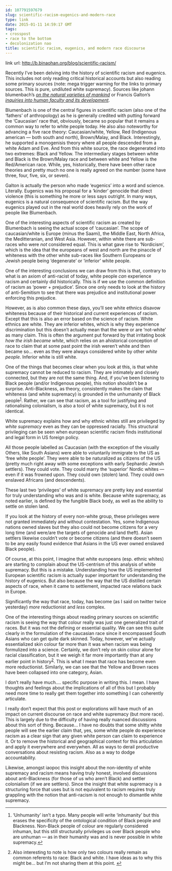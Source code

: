 ```yaml
---
id: 107791597679
slug: scientific-racism-eugenics-and-modern-race
type: link
date: 2015-01-11 14:59:17 GMT
tags:
- crosspost
- race to the bottom
- decolonization nao
title: scientific racism, eugenics, and modern race discourse
---
```

link url: http://b.binaohan.org/blog/scientific-racism/

<p>Recently I&rsquo;ve been delving into the history of scientific racism and eugenics. This includes not only reading critical historical accounts but also reading some primary sources (note: mega trigger warning for the links to primary sources. This is pure, undiluted white supremacy). Sources like johann blumenbach&rsquo;s <a href="http://biyuti.com/1h"><em>on the natural varieties of mankind</em></a> or Francis Galton&rsquo;s <a href="http://biyuti.com/1i"><em>inquiries into human faculty and its development</em></a>.</p>

<p>Blumenbach is one of the central figures in scientific racism (also one of the &lsquo;fathers&rsquo; of anthropology) as he is generally credited with putting forward the &lsquo;Caucasian&rsquo; race that, obviously, became so popular that it remains a common way to refer to white people today. He also also noteworthy for advancing a five race theory: Caucasian/white, Yellow, Red (Indigenous american &mdash; both south and north), Brown/Malay, and Black. Interestingly, he supported a monogenisis theory where all people descended from a white Adam and Eve. And from this white source, the race degenerated into two extremes: Black and Yellow. The intermediary stages between white and Black is the Brown/Malay race and between white and Yellow is the Red/American race. While, yes, historically, there have been other race theories and pretty much no one is really agreed on the number (some have three, four, five, six, or seven).</p>

<p>Galton is actually the person who made &lsquo;eugenics&rsquo; into a word and science. Literally. Eugenics was his proposal for a &lsquo;kinder&rsquo; genocide that direct violence (this is something he more or less says outright. In many ways, eugenics is a natural consequence of scientific racism. But the way eugenics played out in the real world does heavily rely on the work of people like Blumenbach.</p>

<p>One of the interesting aspects of scientific racism as created by Blumenbach is seeing the actual scope of &lsquo;caucasian&rsquo;. The scope of caucasian/white is Europe (minus the Saami), the Middle East, North Africa, the Meditteranian, and West Asia. However, within white there are sub-races who were <em>not</em> considered equal. This is what gave rise to &lsquo;Nordicism&rsquo;, which is the idea that the europeans of west and north are the pinaccle of whiteness with the other white sub-races like Southern Europeans or Jewish people being &lsquo;degenerate&rsquo; or &lsquo;inferior&rsquo; white people.</p>

<p>One of the interesting conclusions we can draw from this is that, contrary to what is an axiom of anti-racist of today, white people <em>can</em> experience racism and certainly did historically. This is if we use the common definition of racism as &lsquo;power + prejudice&rsquo;. Since one only needs to look at the history of anti-Semitism to see that there was prejudice and institutional power enforcing this prejudice.</p>

<p>However, as is also common these days, you&rsquo;ll see white ethnics disavow whiteness because of their historical and current experiences of racism. Except that this is also an error based on the science of racism. White ethnics are white. They are inferior whites, which is why they experience discrimination but this doesn&rsquo;t actually mean that the were or are &lsquo;not-white&rsquo; as many claim. This is often the argument put forward by that irritating book <em>how the irish became white</em>, which relies on an ahistorical conception of race to claim that at some past point the irish weren&rsquo;t white and then became so&hellip; even as they were always considered white by other <em>white people</em>. Inferior white is still white.</p>

<p>One of the things that becomes clear when you look at this, is that white supremacy cannot be reduced to racism. They are intimately and closely connected, but they are not the same thing. And, if you&rsquo;ve been listening to Black people (and/or Indigenous people), this notion shouldn&rsquo;t be a surprise. Anti-Blackness, as theory, consistently makes the claim that whiteness (and white supremacy) is grounded in the unhumanity of Black people<sup id="fnref:1"><a href="#fn:1" rel="footnote">1</a></sup>. Rather, we can see that racism, as a tool for justifying and rationalising colonialism, is also a tool of white supremacy, but it is not identical.</p>

<p>White supremacy explains how and why ethnic whites still are privileged by <em>white supremacy</em> even as they can be oppressed racially. This structural privileging can be seen when european scientific racism finds institutional and legal form in US foreign policy.</p>

<p>All those people labelled as Caucasian (with the exception of the visually Others, like South Asians) were able to voluntarily immigrate to the US as &lsquo;free white people&rsquo;. They were able to be naturalized as citizens of the US (pretty much right away with some exceptions with early Sephardic Jewish settlers). They could vote. They could marry the &lsquo;superior&rsquo; Nordic whites &mdash; even if it was frowned upon. They could own (stolen) land. They could own enslaved Africans (and descendents).</p>

<p>These last two &lsquo;privileges&rsquo; of white supremacy are pretty key and essential for truly understanding who was and is white. Because white supremacy, as noted earlier, is defined by the fungible Black body, as well as the ability to settle on stolen land.</p>

<p>If you look at the history of every non-white group, these privileges were not granted immediately and without contestation. Yes, some Indigenous nations owned slaves but they also could not become citizens for a very long time (and were/are the targets of genocide and land theft). Asian settlers likewise couldn&rsquo;t vote or become citizens (and there doesn&rsquo;t seem to be any easily found evidence that Asians in the US ever owned enslaved Black people).</p>

<p>Of course, at this point, I imagine that white europeans (esp. ethnic whites) are starting to complain about the US-centrism of this analysis of white supremacy. But this is a mistake. Understanding how the US implemented European scientific racism is actually super important for understanding the history of eugenics. But also because the way that the US distilled certain aspects of race, when it came to settlement, impacted race relations back in Europe.</p>

<p>Significantly the way that race, today, has become (as I said on twitter twice yesterday) <em>more</em> reductionist and <em>less</em> complex.</p>

<p>One of the interesting things about reading primary sources on scientific racism is seeing the way that colour really was just one generalized trait of races. But it was not the defining or essential quality. We can see this quite clearly in the formulation of the caucasian race since it encompassed South Asians who can get quite dark skinned. Today, however, we&rsquo;ve actually essentialized skin colour far more than it was when racism was being formulized into a science. Certainly, we don&rsquo;t rely on skin colour alone for racial classification, but it we weigh it far more importantly than at any earlier point in history<sup id="fnref:2"><a href="#fn:2" rel="footnote">2</a></sup>. This is what I mean that race has become even more reductionist. Similarly, we can see that the Yellow and Brown races have been collapsed into one category, Asian.</p>

<p>I don&rsquo;t really have much&hellip;. specific purpose in writing this. I mean. I have thoughts and feelings about the implications of all of this but I probably need more time to really get them together into something I can coherently articulate.</p>

<p>I really don&rsquo;t expect that this post or explorations will have much of an impact on current discourse on race and white supremacy (but more race). This is largely due to the difficulty of having really nuanced discussions about this sort of thing. Because&hellip; I have no doubts that some shitty white people will see the earlier claim that, yes, some white people do experience racism as a clear sign that any given white person can claim to experience it. Or to remove the historical and geographical context for this articulation and apply it everywhere and everywhen. All as ways to derail productive conversations about resisting racism. Also as a way to dodge accountability.</p>

<p>Likewise, amongst iaopoc this insight about the non-identity of white supremacy and racism means having truly honest, involved discussions about anti-Blackness (for those of us who aren&rsquo;t Black) and settler colonialism (if we are settlers). Since the insight that white supremacy is a structuring force that uses but is not equivalent to racism requires truly grappling with the notion that anti-racism is not enough to dismantle white supremacy.</p>
<div class="footnotes">
<hr>
<ol>
<li id="fn:1">
<p>&lsquo;Unhumanity&rsquo; isn&rsquo;t a typo. Many people will write &lsquo;inhumanity&rsquo; but this erases the specificity of the ontological condition of Black people and Blackness. Non-Black people of colour are regularly considered inhuman, but this still structurally privileges us over Black people who are unhuman &mdash; as in their humanity was and is never possible in white supremacy.<a href="#fnref:1" rev="footnote">&#8617;</a></p>
</li>
<li id="fn:2">
<p>Also interesting to note is how only two colours really remain as common referents to race: Black and white. I have ideas as to why this might be&hellip; but I&rsquo;m not sharing them at this point. <a href="#fnref:2" rev="footnote">&#8617;</a></p>
</li>
</ol>
</div>

<br><br>